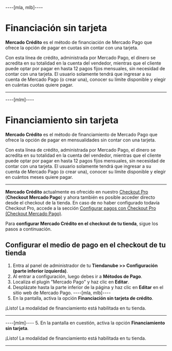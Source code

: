 ----[mla, mlb]----
# Financiación sin tarjeta

**Mercado Crédito** es el método de financiación de Mercado Pago que ofrece la opción de pagar en cuotas sin contar con una tarjeta.

Con esta línea de crédito, administrada por Mercado Pago, el dinero se acredita en su totalidad en la cuenta del vendedor, mientras que el cliente puede optar por pagar en hasta 12 pagos fijos mensuales, sin necesidad de contar con una tarjeta. El usuario solamente tendrá que ingresar a su cuenta de Mercado Pago (o crear una), conocer su límite disponible y elegir en cuántas cuotas quiere pagar.

------------
----[mlm]----
# Financiamiento sin tarjeta

**Mercado Crédito** es el método de financiamiento de Mercado Pago que ofrece la opción de pagar en mensualidades sin contar con una tarjeta.

Con esta línea de crédito, administrada por Mercado Pago, el dinero se acredita en su totalidad en la cuenta del vendedor, mientras que el cliente puede optar por pagar en hasta 12 pagos fijos mensuales, sin necesidad de contar con una tarjeta. El usuario solamente tendrá que ingresar a su cuenta de Mercado Pago (o crear una), conocer su límite disponible y elegir en cuántos meses quiere pagar.

------------
 
**Mercado Crédito** actualmente es ofrecido en nuestro [Checkout Pro](/developers/es/docs/checkout-pro/landing) (**Checkout Mercado Pago**) y ahora también es posible acceder directo desde el checkout de la tienda. En caso de no haber configurado todavía Checkout Pro, accede a la sección [Configurar pagos con Checkout Pro (Checkout Mercado Pago)](/developers/es/docs/nuvemshop/payments-configuration/checkout-pro).

Para **configurar Mercado Crédito en el checkout de tu tienda**, sigue los pasos a continuación.

## Configurar el medio de pago en el checkout de tu tienda

1. Entra al panel de administrador de tu **Tiendanube >> Configuración (parte inferior izquierda)**. 
2. Al entrar a configuración, luego debes ir a **Métodos de Pago**.
3. Localiza el plugin "Mercado Pago" y haz clic en **Editar**.
4. Desplázate hasta la parte inferior de la página y haz clic en **Editar** en el sitio web de Mercado Pago.
----[mla, mlb]----
5. En la pantalla, activa la opción **Financiación sin tarjeta de crédito**.

¡Listo! La modalidad de financiamiento está habilitada en tu tienda.

------------
----[mlm]----
5. En la pantalla en cuestión, activa la opción **Financiamiento sin tarjeta**.

¡Listo! La modalidad de financiamiento está habilitada en tu tienda.

------------